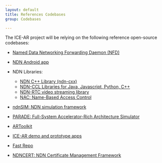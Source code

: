 ```yaml
---
layout: default
title: References Codebases
group: Codebases

---
```


The ICE-AR project will be relying on the following reference open-source codebases:

- [Named Data Networking Forwarding Daemon (NFD)](https://named-data.net/doc/NFD)

- [NDN Android app](https://github.com/named-data-mobile/NFD-android)

- NDN Libraries:

  * [NDN C++ Library (ndn-cxx)](https://named-data.net/doc/ndn-cxx)
  * [NDN-CCL Libraries for Java, Javascript, Python, C++](https://named-data.net/codebase/platform/ndn-ccl/)
  * [NDN-RTC video streaming library](https://github.com/remap/ndnrtc)
  * [NAC: Name-Based Access Control](https://github.com/named-data/name-based-access-control)

- [ndnSIM: NDN simulation framework](https://ndnsim.net)

- [PARADE: Full-System Accelerator-Rich Architecture Simulator](http://vast.cs.ucla.edu/software/parade-ara-simulator)

- [ARToolkit](https://artoolkit.org/)

- [ICE-AR demo and prototype apps](https://github.com/remap/ice-ar)

- [Fast Repo](https://github.com/remap/fast-repo)

- [NDNCERT: NDN Certificate Management Framework](https://github.com/named-data/ndncert)
